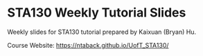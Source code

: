 # STA130 Weekly Tutorial Slides
Weekly slides for STA130 tutorial prepared by Kaixuan (Bryan) Hu.

Course Website: <a href="https://ntaback.github.io/UofT_STA130/">https://ntaback.github.io/UofT_STA130/</a>
